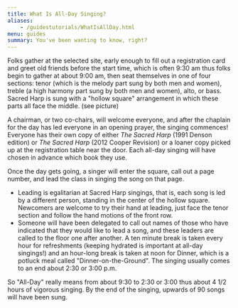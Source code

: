 ```yaml
---
title: What Is All-Day Singing?
aliases:
    - /guidestutorials/WhatIsAllDay.html
menu: guides
summary: You've been wanting to know, right?
---
```

Folks gather at the selected site, early enough to fill out a registration card and greet old friends before the start time, which is often 9:30 am thus folks begin to gather at about 9:00 am, then seat themselves in one of four sections: tenor (which is the melody part sung by both men and women), treble (a high harmony part sung by both men and women), alto, or bass. Sacred Harp is sung with a "hollow square" arrangement in which these parts all face the middle. (see picture)

A chairman, or two co-chairs, will welcome everyone, and after the chaplain for the day has led everyone in an opening prayer, the singing commences! Everyone has their own copy of either *The Sacred Harp* (1991 Denson edition) or *The Sacred Harp* (2012 Cooper Revision) or a loaner copy picked up at the registration table near the door. Each all-day singing will have chosen in advance which book they use.

Once the day gets going, a singer will enter the square, call out a page number, and lead the class in singing the song on that page.

- Leading is egalitarian at Sacred Harp singings, that is, each song is led by a different person, standing in the center of the hollow square. Newcomers are welcome to try their hand at leading, just face the tenor section and follow the hand motions of the front row.
- Someone will have been delegated to call out names of those who have indicated that they would like to lead a song, and these leaders are called to the floor one after another.
A ten minute break is taken every hour for refreshments (keeping hydrated is important at all-day singings!) and an hour-long break is taken at noon for Dinner, which is a potluck meal called "Dinner-on-the-Ground". The singing usually comes to an end about 2:30 or 3:00 p.m.

So "All-Day" really means from about 9:30 to 2:30 or 3:00 thus about 4 1/2 hours of vigorous singing. By the end of the singing, upwards of 90 songs will have been sung.